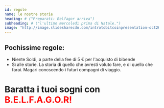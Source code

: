 ```yaml
---
id: regole
name: le nostre storie
heading: # ("Preparati: Belfagor arriva")
subheading: # ("l'ultimo mercoledì prima di Natale.")
image: "http://image.slidesharecdn.com/introtobitcoinpresentation-oct2014-141106090914-conversion-gate01/95/intro-to-bitcoin-presentation-by-roman-skaskiw-3-638.jpg"
---
```


## Pochissime regole: 
* Niente Soldi, a parte della fee di 5 € per l'acquisto di bibende 
* Sì alle storie. La storia di quello che avresti voluto fare, e di quello che farai. Magari conoscendo i futuri compagni di viaggio. 

# Baratta i tuoi sogni con <font color="red"> B.E.L.F.A.G.O.R! </font>
